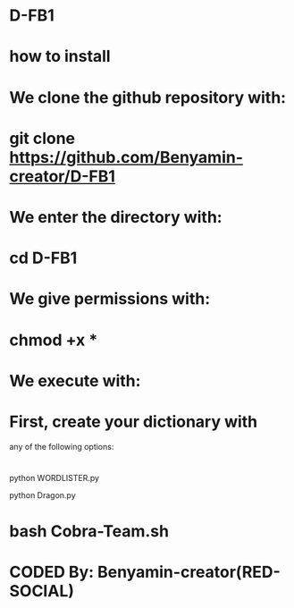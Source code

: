 # D-FB1

# how to install

# We clone the github repository with:

# git clone https://github.com/Benyamin-creator/D-FB1
# We enter the directory with:
 
# cd D-FB1 

# We give permissions with:

# chmod +x *

# We execute with:

# First, create your dictionary with 
any of the following options:

# 
python WORDLISTER.py 

python Dragon.py



# bash Cobra-Team.sh

# CODED By: Benyamin-creator(RED-SOCIAL)

